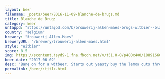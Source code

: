 ```yaml
---
layout: beer
filename: _posts/beer/2016-11-09-blanche-de-brugs.md
title: Blanche de Brugs
category: beer
untappd: "https://untappd.com/b/brouwerij-alken-maes-brugs-witbier--blanche-de-bruges/17871"
country: "Belgium"
brewery: "Brouwerij Alken-Maes"
breweryURL: "/brewery/brouwerij-alken-maes.html"
style: "Witbier"
score: 8.5
img: https://scontent.fsyd9-1.fna.fbcdn.net/v/t31.0-0/p480x480/18891666_10155271709518745_9058742615816036342_o.jpg?_nc_cat=108&_nc_sid=e007fa&_nc_ohc=pAfFtxv8a3wAX_D6wmx&_nc_ht=scontent.fsyd9-1.fna&tp=6&oh=7c3ba333b2e7f857ea9c6a2c27c2a101&oe=5F962F76
beer-date: "2017-06-02"
desc: "Bang on for a witbeer. Starts out yeasty buy the lemon cuts through it. Really easy drinking and refreshing"
permalink: /beer/:title.html
---
```

